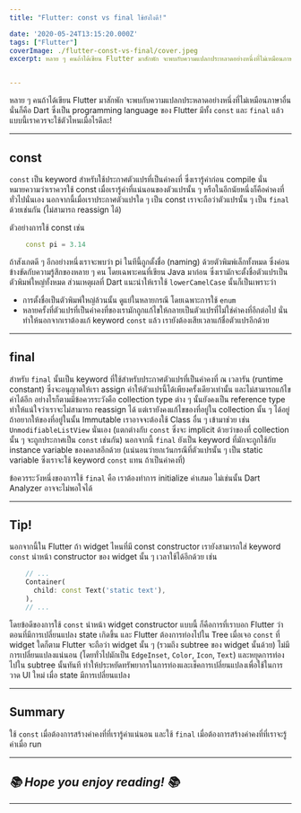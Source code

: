 ```yaml
---
title: "Flutter: const vs final ใช้ยังไงดี!"

date: '2020-05-24T13:15:20.000Z'
tags: ["Flutter"]
coverImage: ./flutter-const-vs-final/cover.jpeg
excerpt: หลาย ๆ คนถ้าได้เขียน Flutter มาสักพัก จะพบกับความแปลกประหลาดอย่างหนึ่งที่ไม่เหมือนภาษาอื่น นั่นก็คือ Dart ซึ่งเป็น programming language ของ Flutter มีทั้ง const และ final แล้วแบบนี้เราควรจะใช้ตัวไหนเมื่อไรดีละ!


---
```


หลาย ๆ คนถ้าได้เขียน Flutter มาสักพัก จะพบกับความแปลกประหลาดอย่างหนึ่งที่ไม่เหมือนภาษาอื่น นั่นก็คือ Dart ซึ่งเป็น programming language ของ Flutter มีทั้ง `const` และ `final` แล้วแบบนี้เราควรจะใช้ตัวไหนเมื่อไรดีละ!

---

## const

`const` เป็น keyword สำหรับใช้ประกาศตัวแปรที่เป็นค่าคงที่ ซึ่งเรารู้ค่าก่อน compile นั่นหมายความว่าเราควรใช้ const เมื่อเรารู้ค่าที่แน่นอนของตัวแปรนั้น ๆ หรือในอีกนัยหนึ่งก็คือค่าคงที่ทั่วไปนั่นเอง นอกจากนี้เมื่อเราประกาศตัวแปรใด ๆ เป็น const เราจะถือว่าตัวแปรนั้น ๆ เป็น `final` ด้วยเช่นกัน (ไม่สามารถ reassign ได้)

ตัวอย่างการใช้ const เช่น

```dart
    const pi = 3.14
```

ถ้าสังเกตดี ๆ อีกอย่างหนึ่งเราจะพบว่า pi ในทีนี้ถูกตั้งชื่อ (naming) ด้วยตัวพิมพ์เล็กทั้งหมด ซึ่งค่อนข้างขัดกับความรู้สึกของหลาย ๆ คน โดยเฉพาะคนที่เขียน Java มาก่อน ซึ่งเรามักจะตั้งชื่อตัวแปรเป็นตัวพิมพ์ใหญ่ทั้งหมด ส่วนเหตุผลที่ Dart แนะนำให้เราใช้ `lowerCamelCase` นั้นก็เป็นเพราะว่า

- การตั้งชื่อเป็นตัวพิมพ์ใหญ่ล้วนนั้น ดูแย่ในหลายกรณี โดยเฉพาะการใช้ `enum`
- หลายครั้งที่ตัวแปรที่เป็นค่าคงที่ของเรามักถูกแก้ไขให้กลายเป็นตัวแปรที่ไม่ใช่ค่าคงที่อีกต่อไป นั่นทำให้นอกจากเราต้องแก้ keyword `const` แล้ว เรายังต้องเสียเวลาแก้ชื่อตัวแปรอีกด้วย

---

## final

สำหรับ `final` นั้นเป็น keyword ที่ใช้สำหรับประกาศตัวแปรที่เป็นค่าคงที่ ณ เวลารัน (runtime constant) ซึ่งจะอนุญาตให้เรา assign ค่าให้ตัวแปรนี้ได้เพียงครั้งเดียวเท่านั้น และไม่สามารถแก้ไขค่าได้อีก อย่างไรก็ตามมีข้อควรระวังคือ collection type ต่าง ๆ นั้นยังคงเป็น reference type ทำให้แน่ใจว่าเราจะไม่สามารถ reassign ได้ แต่เรายังคงแก้ไขของที่อยู่ใน collection นั้น ๆ ได้อยู่ ถ้าอยากให้ของที่อยู่ในนั้น Immutable เราอาจจะต้องใช้ Class อื่น ๆ เข้ามาช่วย เช่น `UnmodifiableListView` นั่นเอง (แตกต่างกับ `const` ซึ่งจะ implicit ด้วยว่าของที่ collection นั้น ๆ จะถูกประกาศเป็น `const` เช่นกัน) นอกจากนี้ `final` ยังเป็น keyword ที่มักจะถูกใช้กับ instance variable ของคลาสอีกด้วย (แน่นอนว่ายกเว้นกรณีที่ตัวแปรนั้น ๆ เป็น static variable ซึ่งเราจะใช้ keyword `const` แทน ถ้าเป็นค่าคงที่)

ข้อควรระวังหนึ่งของการใช้ `final` คือ เราต้องทำการ initialize ค่าเสมอ ไม่เช่นนั้น Dart Analyzer อาจจะไม่พอใจได้

---

## Tip!

นอกจากนี้ใน Flutter ถ้า widget ไหนที่มี const constructor เรายังสามารถใส่ keyword `const` นำหน้า constructor ของ widget นั้น ๆ เวลาใช้ได้อีกด้วย เช่น

```dart
    // ...
    Container(
      child: const Text('static text'),
    ),
    // ...
```

โดยข้อดีของการใช้ `const` นำหน้า widget constructor แบบนี้ ก็คือการที่เราบอก Flutter ว่าตอนที่มีการเปลี่ยนแปลง state เกิดขึ้น และ Flutter ต้องการท่องไปใน Tree เมื่อเจอ `const` ที่ widget ใดก็ตาม Flutter จะถือว่า widget นั้น ๆ (รวมถึง subtree ของ widget นั้นด้วย) ไม่มีการเปลี่ยนแปลงแน่นอน (โดยทั่วไปมักเป็น `EdgeInset`, `Color`, `Icon`, `Text`) และหยุดการท่องไปใน subtree นั้นทันที ทำให้ประหยัดทรัพยากรในการท่องและเช็คการเปลี่ยนแปลงเพื่อใช้ในการวาด UI ใหม่ เมื่อ state มีการเปลี่ยนแปลง

---

## Summary

ใช้ `const` เมื่อต้องการสร้างค่าคงที่ที่เรารู้ค่าแน่นอน และใช้ `final` เมื่อต้องการสร้างค่าคงที่ที่เราจะรู้ค่าเมื่อ run

---

## *📚 Hope you enjoy reading! 📚*

---
